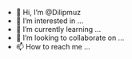 - 👋 Hi, I’m @Dilipmuz
- 👀 I’m interested in ...
- 🌱 I’m currently learning ...
- 💞️ I’m looking to collaborate on ...
- 📫 How to reach me ...

<!---
Dilipmuz/Dilipmuz is a ✨ special ✨ repository because its `README.md` (this file) appears on your GitHub profile.
You can click the Preview link to take a look at your changes.
--->

